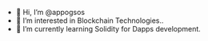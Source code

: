 - 👋 Hi, I’m @appogsos
- 👀 I’m interested in Blockchain Technologies..
- 🌱 I’m currently learning Solidity for Dapps development.



